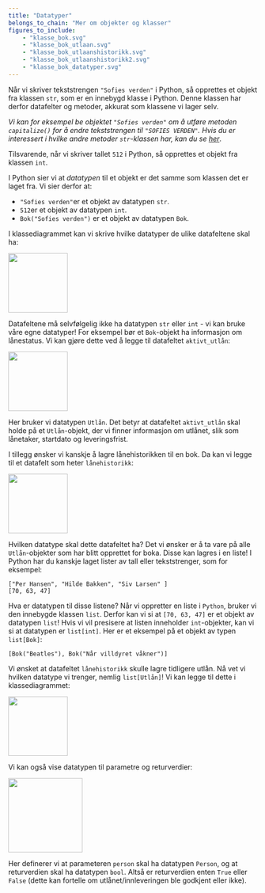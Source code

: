 ```yaml
---
title: "Datatyper"
belongs_to_chain: "Mer om objekter og klasser"
figures_to_include:
	- "klasse_bok.svg"
	- "klasse_bok_utlaan.svg"
	- "klasse_bok_utlaanshistorikk.svg"
	- "klasse_bok_utlaanshistorikk2.svg"
	- "klasse_bok_datatyper.svg"
---
```


Når vi skriver tekststrengen `"Sofies verden"` i Python, så opprettes et objekt fra klassen `str`, som er en innebygd klasse i Python. Denne klassen har derfor datafelter og metoder, akkurat som klassene vi lager selv. 

*Vi kan for eksempel be objektet `"Sofies verden"` om å utføre metoden `capitalize()` for å endre tekststrengen til `"SOFIES VERDEN"`. Hvis du er interessert i hvilke andre metoder `str`-klassen har, kan du se [her](https://docs.python.org/3/library/stdtypes.html#string-methods)*. 

Tilsvarende, når vi skriver tallet `512` i Python, så opprettes et objekt fra klassen `int`. 

I Python sier vi at *datatypen* til et objekt er det samme som klassen det er laget fra. Vi sier derfor at: 

* `"Sofies verden"`er et objekt av datatypen `str`.
* `512`er et objekt av datatypen `int`.
* `Bok("Sofies verden")` er et objekt av datatypen `Bok`. 

I klassediagrammet kan vi skrive hvilke datatyper de ulike datafeltene skal ha:

<img src="/media/markdowncontent/assosiated_files/klasse_bok.svg" width="120"> 

Datafeltene  må selvfølgelig ikke ha datatypen `str` eller `int` - vi kan bruke våre egne datatyper! For eksempel bør et `Bok`-objekt ha informasjon om lånestatus. Vi kan gjøre dette ved å legge til datafeltet `aktivt_utlån`: 

<img src="/media/markdowncontent/assosiated_files/klasse_bok_utlaan.svg" width="120">

Her bruker vi datatypen `Utlån`.  Det betyr at datafeltet `aktivt_utlån` skal holde på et `Utlån`-objekt, der vi finner informasjon om utlånet, slik som lånetaker, startdato og leveringsfrist. 

I tillegg ønsker vi kanskje å lagre lånehistorikken til en bok. Da kan vi legge til et datafelt som heter `lånehistorikk`: 

<img src="/media/markdowncontent/assosiated_files/klasse_bok_utlaanshistorikk.svg" width="120">

Hvilken datatype skal dette datafeltet ha? Det vi ønsker er å ta vare på alle `Utlån`-objekter som har blitt opprettet for boka. Disse kan lagres i en liste! I Python har du kanskje laget lister av tall eller tekststrenger, som for eksempel:

`["Per Hansen", "Hilde Bakken", "Siv Larsen" ]`    
`[70, 63, 47]`

Hva er datatypen til disse listene? Når vi oppretter en liste i `Python`, bruker vi den innebygde klassen `list`. Derfor kan vi si at `[70, 63, 47]` er et objekt av datatypen `list`! Hvis vi vil presisere at listen inneholder `int`-objekter, kan vi si at datatypen er `list[int]`. Her er et eksempel på et objekt av typen `list[Bok]`: 

`[Bok("Beatles"), Bok("Når villdyret våkner")]`

Vi ønsket at datafeltet `lånehistorikk` skulle lagre tidligere utlån. Nå vet vi hvilken datatype vi trenger, nemlig `list[Utlån]`! Vi kan legge til dette i klassediagrammet:  

<img src="/media/markdowncontent/assosiated_files/klasse_bok_utlaanshistorikk2.svg" width="120">

Vi kan også vise datatypen til parametre og returverdier: 

<img src="/media/markdowncontent/assosiated_files/klasse_bok_datatyper.svg" width="150">

Her definerer vi at parameteren `person` skal ha datatypen `Person`, og at returverdien skal ha datatypen  `bool`. Altså er returverdien enten `True` eller `False` (dette kan fortelle om utlånet/innleveringen ble godkjent eller ikke). 

